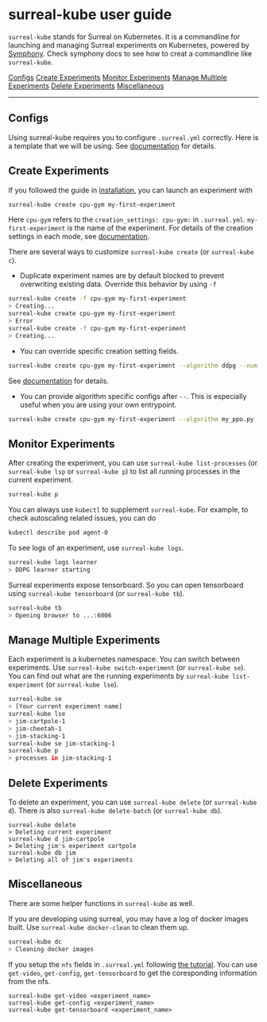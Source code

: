 # surreal-kube user guide
`surreal-kube` stands for Surreal on Kubernetes. It is a commandline for launching and managing Surreal experiments on Kubernetes, powered by [Symphony](https://github.com/SurrealAI/symphony). Check symphony docs to see how to creat a commandline like `surreal-kube`.

[Configs](#configs)
[Create Experiments](#create-experiments)
[Monitor Experiments](#monitor-experiments)
[Manage Multiple Experiments](#manage-multiple-experiments)
[Delete Experiments](#delete-experiments)
[Miscellaneous](#miscellaneous)

---

## Configs
Using surreal-kube requires you to configure `.surreal.yml` correctly. Here is a template that we will be using. See [documentation](yaml_config.md) for details.

## Create Experiments
If you followed the guide in [installation](installation.md), you can launch an experiment with 
```bash
surreal-kube create cpu-gym my-first-experiment
```
Here `cpu-gym` refers to the `creation_settings: cpu-gym:`  in `.surreal.yml`. `my-first-experiment` is the name of the experiment. For details of the creation settings in each mode, see [documentation](creation_settings.md). 

There are several ways to customize `surreal-kube create` (or `surreal-kube c`).

* Duplicate experiment names are by default blocked to prevent overwriting existing data. Override this behavior by using `-f`
```bash
surreal-kube create -f cpu-gym my-first-experiment
> Creating...
surreal-kube create cpu-gym my-first-experiment
> Error
surreal-kube create -f cpu-gym my-first-experiment
> Creating...
```

* You can override specific creation setting fields.
```bash
surreal-kube create cpu-gym my-first-experiment --algorithm ddpg --num-agents 100
```
See [documentation](creation_settings.md) for details.

* You can provide algorithm specific configs after `--`. This is especially useful when you are using your own entrypoint.
```bash
surreal-kube create cpu-gym my-first-experiment --algorithm my_ppo.py -- --use-alternative-loss
```

## Monitor Experiments
After creating the experiment, you can use `surreal-kube list-processes` (or `surreal-kube lsp` or `surreal-kube p`) to list all running processes in the current experiment.
```bash
surreal-kube p
```

You can always use `kubectl` to supplement `surreal-kube`. For example, to check autoscaling related issues, you can do
```bash
kubectl describe pod agent-0
```

To see logs of an experiment, use `surreal-kube logs`. 
```bash
surreal-kube logs learner
> DDPG learner starting
```

Surreal experiments expose tensorboard. So you can open tensorboard using `surreal-kube tensorboard` (or `surreal-kube tb`).
```bash
surreal-kube tb
> Opening browser to ...:6006
```

## Manage Multiple Experiments
Each experiment is a kubernetes namespace. You can switch between experiments. Use `surreal-kube switch-experiment` (or `surreal-kube se`). You can find out what are the running experiments by `surreal-kube list-experiment` (or `surreal-kube lse`). 
```bash
surreal-kube se
> [Your current experiment name]
surreal-kube lse
> jim-cartpole-1
> jim-cheetah-1
> jim-stacking-1
surreal-kube se jim-stacking-1
surreal-kube p
> processes in jim-stacking-1
```

## Delete Experiments
To delete an experiment, you can use `surreal-kube delete` (or `surreal-kube d`). There is also `surreal-kube delete-batch` (or `surreal-kube db`).
```
surreal-kube delete
> Deleting current experiment
surreal-kube d jim-cartpole
> Deleting jim's experiment cartpole
surreal-kube db jim
> Deleting all of jim's experiments
```

## Miscellaneous 
There are some helper functions in `surreal-kube` as well.

If you are developing using surreal, you may have a log of docker images built. Use `surreal-kube docker-clean` to clean them up.
```bash
surreal-kube dc
> Cleaning docker images
```

If you setup the `nfs` fields in `.surreal.yml` following [the tutorial](surreal_kube_gke.md#create-the-cluster). You can use `get-video`, `get-config`, `get-tensorboard` to get the coresponding information from the nfs.
```
surreal-kube get-video <experiment_name>
surreal-kube get-config <experiment_name>
surreal-kube get-tensorboard <experiment_name>
```

